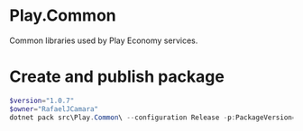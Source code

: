 # Play.Common
Common libraries used by Play Economy services.

# Create and publish package
```powershell
$version="1.0.7"
$owner="RafaelJCamara"
dotnet pack src\Play.Common\ --configuration Release -p:PackageVersion=$version -p:RepositoryUrl=https://github.com/$owner/Play.Common -o ..\packages
```